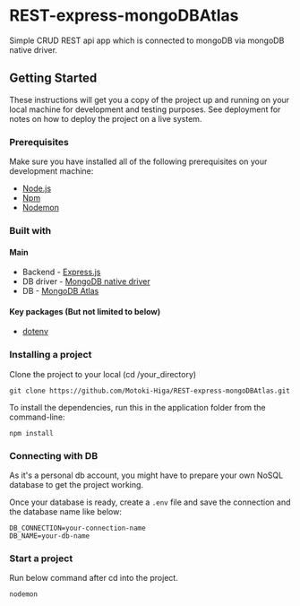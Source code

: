 # REST-express-mongoDBAtlas

Simple CRUD REST api app which is connected to mongoDB via mongoDB native driver.

## Getting Started

These instructions will get you a copy of the project up and running on your local machine for development and testing purposes. See deployment for notes on how to deploy the project on a live system.

### Prerequisites

Make sure you have installed all of the following prerequisites on your development machine:

- [Node.js](https://nodejs.org/en/download/)
- [Npm](https://www.npmjs.com/get-npm)
- [Nodemon](https://www.npmjs.com/package/nodemon)

### Built with

#### Main

- Backend - [Express.js](https://www.npmjs.com/package/express)
- DB driver - [MongoDB native driver](https://www.npmjs.com/package/mongodb)
- DB - [MongoDB Atlas](https://www.mongodb.com/cloud/atlas)

#### Key packages (But not limited to below)

- [dotenv](https://www.npmjs.com/package/dotenv)

### Installing a project

Clone the project to your local (cd /your_directory)

```
git clone https://github.com/Motoki-Higa/REST-express-mongoDBAtlas.git
```

To install the dependencies, run this in the application folder from the command-line:

```
npm install
```

### Connecting with DB

As it's a personal db account, you might have to prepare your own NoSQL database to get the project working.

Once your database is ready, create a `.env` file and save the connection and the database name like below:

```
DB_CONNECTION=your-connection-name
DB_NAME=your-db-name
```

### Start a project

Run below command after cd into the project.

```
nodemon
```